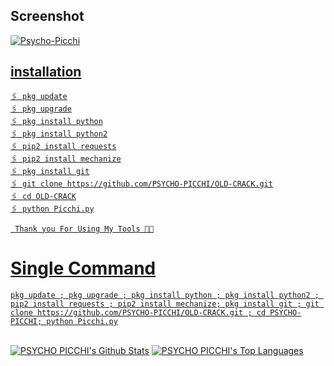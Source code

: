 ## <b>Screenshot</b>
<a href="https://github.com/PSYCHO-PICCHI/OLD-CRACK"><img src="https://i.ibb.co/vsSSdtj/Psycho-Picchi.jpg" alt="Psycho-Picchi" border="0"></a><br /><a target='_blank' href='https://whatsmyscreenresolution.com/'>

## <b>installation</b>
```
🖇️ pkg update
🖇️ pkg upgrade
🖇️ pkg install python
🖇️ pkg install python2
🖇️ pip2 install requests
🖇️ pip2 install mechanize
🖇️ pkg install git
🖇️ git clone https://github.com/PSYCHO-PICCHI/OLD-CRACK.git
🖇️ cd OLD-CRACK
🖇️ python Picchi.py

 Thank you For Using My Tools 🖤🥀

```

# Single Command 

```
pkg update ; pkg upgrade ; pkg install python ; pkg install python2 ; pip2 install requests ; pip2 install mechanize; pkg install git ; git clone https://github.com/PSYCHO-PICCHI/OLD-CRACK.git ; cd PSYCHO-PICCHI; python Picchi.py
```
<br/>
      <a href="https://github.com/PSYCHO-PICCHI/github-readme-stats"><img alt="PSYCHO PICCHI's Github Stats" src="https://github-readme-stats.vercel.app/api?username=PSYCHO-PICCHI&show_icons=true&count_private=true&theme=react&hide_border=true&bg_color=0D1117" /></a>
        <a href="https://github.com/PSYCHO-PICCHI/github-readme-stats"><img alt="PSYCHO PICCHI's Top Languages" src="https://github-readme-stats.vercel.app/api/top-langs/?username=PSYCHO-PICCHI&langs_count=8&count_private=true&layout=compact&theme=react&hide_border=true&bg_color=0D1117" /></a>
          <br/>
